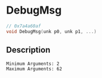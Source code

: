 # DebugMsg
```c
// 0x7a4a60af
void DebugMsg(unk p0, unk p1, ...)
```
## Description
```
Minimum Arguments: 2
Maximum Arguments: 62
```
